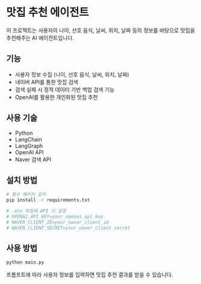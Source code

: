 # 맛집 추천 에이전트

이 프로젝트는 사용자의 나이, 선호 음식, 날씨, 위치, 날짜 등의 정보를 바탕으로 맛집을 추천해주는 AI 에이전트입니다.

## 기능

- 사용자 정보 수집 (나이, 선호 음식, 날씨, 위치, 날짜)
- 네이버 API를 통한 맛집 검색
- 검색 실패 시 정적 데이터 기반 백업 검색 기능
- OpenAI를 활용한 개인화된 맛집 추천

## 사용 기술

- Python
- LangChain
- LangGraph
- OpenAI API
- Naver 검색 API

## 설치 방법

```bash
# 필수 패키지 설치
pip install -r requirements.txt

# .env 파일에 API 키 설정
# OPENAI_API_KEY=your_openai_api_key
# NAVER_CLIENT_ID=your_naver_client_id
# NAVER_CLIENT_SECRET=your_naver_client_secret
```

## 사용 방법

```bash
python main.py
```

프롬프트에 따라 사용자 정보를 입력하면 맛집 추천 결과를 받을 수 있습니다.